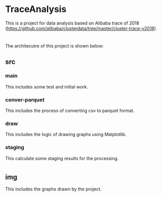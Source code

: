 # TraceAnalysis
This is a project for data analysis based on Alibaba trace of 2018 (https://github.com/alibaba/clusterdata/tree/master/cluster-trace-v2018).

#
The architecutre of this project is shown below:
## src
### main
This includes some test and initial work.
### conver-parquet
This includes the process of converting csv to parquet format.
### draw
This includes the logic of drawing graphs using Matplotlib.
### staging
This calculate some staging results for the processing.

#
## img
This includes the graphs drawn by the project.